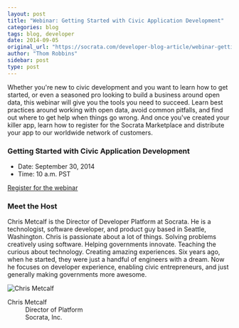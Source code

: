 ```yaml
---
layout: post
title: "Webinar: Getting Started with Civic Application Development"
categories: blog
tags: blog, developer
date: 2014-09-05
original_url: "https://socrata.com/developer-blog-article/webinar-getting-started-civic-application-development/"
author: "Thom Robbins"
sidebar: post
type: post
---
```


Whether you're new to civic development and you want to learn how to get started, or even a seasoned pro looking to build a business around open data, this webinar will give you the tools you need to succeed. Learn best practices around working with open data, avoid common pitfalls, and find out where to get help when things go wrong. And once you've created your killer app, learn how to register for the Socrata Marketplace and distribute your app to our worldwide network of customers.

### Getting Started with Civic Application Development

- Date: September 30, 2014  
- Time: 10 a.m. PST

[Register for the webinar](https://www4.gotomeeting.com/register/144990311)

### Meet the Host

Chris Metcalf is the Director of Developer Platform at Socrata. He is a technologist, software developer, and product guy based in Seattle, Washington. Chris is passionate about a lot of things. Solving problems creatively using software. Helping governments innovate. Teaching the curious about technology. Creating amazing experiences. Six years ago, when he started, they were just a handful of engineers with a dream. Now he focuses on developer experience, enabling civic entrepreneurs, and just generally making governments more awesome.

![Chris Metcalf](https://avatars0.githubusercontent.com/u/19971?v=3&s=460)  

<dl>
  <dt>Chris Metcalf</dt>
  <dd>Director of Platform</dd>  
  <dd>Socrata, Inc.</dd>
</dl>


